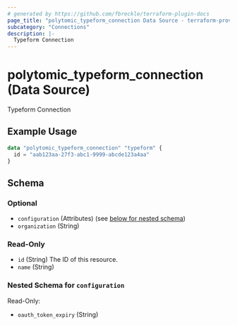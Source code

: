 ```yaml
---
# generated by https://github.com/fbreckle/terraform-plugin-docs
page_title: "polytomic_typeform_connection Data Source - terraform-provider-polytomic"
subcategory: "Connections"
description: |-
  Typeform Connection
---
```


# polytomic_typeform_connection (Data Source)

Typeform Connection

## Example Usage

```terraform
data "polytomic_typeform_connection" "typeform" {
  id = "aab123aa-27f3-abc1-9999-abcde123a4aa"
}
```

<!-- schema generated by tfplugindocs -->
## Schema

### Optional

- `configuration` (Attributes) (see [below for nested schema](#nestedatt--configuration))
- `organization` (String)

### Read-Only

- `id` (String) The ID of this resource.
- `name` (String)

<a id="nestedatt--configuration"></a>
### Nested Schema for `configuration`

Read-Only:

- `oauth_token_expiry` (String)


